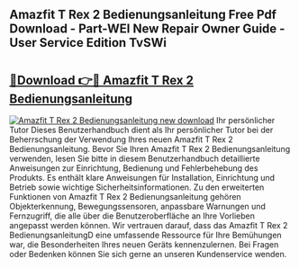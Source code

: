 ## Amazfit T Rex 2 Bedienungsanleitung Free Pdf Download - Part-WEI New Repair Owner Guide - User Service Edition TvSWi

# <h2><a href="http://df4t48l.blite.top/?on=Amazfit+T+Rex+2+Bedienungsanleitung">🔗Download 👉🔴 Amazfit T Rex 2 Bedienungsanleitung</a></h2>

[![Amazfit T Rex 2 Bedienungsanleitung new download](https://i.imgur.com/lujVjoI.png)](http://df4t48l.blite.top/?on=Amazfit+T+Rex+2+Bedienungsanleitung)
Ihr persönlicher Tutor Dieses Benutzerhandbuch dient als Ihr persönlicher Tutor bei der Beherrschung der Verwendung Ihres neuen Amazfit T Rex 2 Bedienungsanleitung. Bevor Sie Ihren Amazfit T Rex 2 Bedienungsanleitung verwenden, lesen Sie bitte in diesem Benutzerhandbuch detaillierte Anweisungen zur Einrichtung, Bedienung und Fehlerbehebung des Produkts. Es enthält klare Anweisungen für Installation, Einrichtung und Betrieb sowie wichtige Sicherheitsinformationen. Zu den erweiterten Funktionen von Amazfit T Rex 2 Bedienungsanleitung gehören Objekterkennung, Bewegungssensoren, anpassbare Warnungen und Fernzugriff, die alle über die Benutzeroberfläche an Ihre Vorlieben angepasst werden können. Wir vertrauen darauf, dass das Amazfit T Rex 2 BedienungsanleitungD eine umfassende Ressource für Ihre Bemühungen war, die Besonderheiten Ihres neuen Geräts kennenzulernen. Bei Fragen oder Bedenken können Sie sich gerne an unseren Kundenservice wenden.
